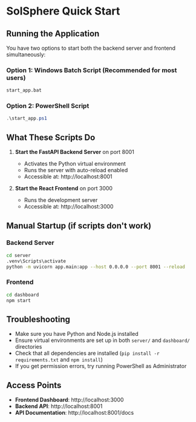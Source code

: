 # SolSphere Quick Start

## Running the Application

You have two options to start both the backend server and frontend simultaneously:

### Option 1: Windows Batch Script (Recommended for most users)
```bash
start_app.bat
```

### Option 2: PowerShell Script
```powershell
.\start_app.ps1
```

## What These Scripts Do

1. **Start the FastAPI Backend Server** on port 8001
   - Activates the Python virtual environment
   - Runs the server with auto-reload enabled
   - Accessible at: http://localhost:8001

2. **Start the React Frontend** on port 3000
   - Runs the development server
   - Accessible at: http://localhost:3000

## Manual Startup (if scripts don't work)

### Backend Server
```bash
cd server
.venv\Scripts\activate
python -m uvicorn app.main:app --host 0.0.0.0 --port 8001 --reload
```

### Frontend
```bash
cd dashboard
npm start
```

## Troubleshooting

- Make sure you have Python and Node.js installed
- Ensure virtual environments are set up in both `server/` and `dashboard/` directories
- Check that all dependencies are installed (`pip install -r requirements.txt` and `npm install`)
- If you get permission errors, try running PowerShell as Administrator

## Access Points

- **Frontend Dashboard**: http://localhost:3000
- **Backend API**: http://localhost:8001
- **API Documentation**: http://localhost:8001/docs 